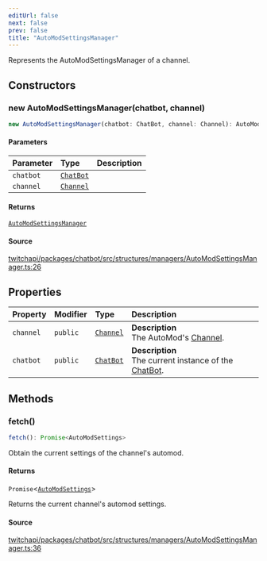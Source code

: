```yaml
---
editUrl: false
next: false
prev: false
title: "AutoModSettingsManager"
---
```


Represents the AutoModSettingsManager of a channel.

## Constructors

### new AutoModSettingsManager(chatbot, channel)

```ts
new AutoModSettingsManager(chatbot: ChatBot, channel: Channel): AutoModSettingsManager
```

#### Parameters

| Parameter | Type | Description |
| :------ | :------ | :------ |
| `chatbot` | [`ChatBot`](ChatBot.md) |  |
| `channel` | [`Channel`](Channel.md) |  |

#### Returns

[`AutoModSettingsManager`](AutoModSettingsManager.md)

#### Source

[twitchapi/packages/chatbot/src/structures/managers/AutoModSettingsManager.ts:26](https://github.com/pablornc/twitchapi//blob/b274026/packages/chatbot/src/structures/managers/AutoModSettingsManager.ts#L26)

## Properties

| Property | Modifier | Type | Description |
| :------ | :------ | :------ | :------ |
| `channel` | `public` | [`Channel`](Channel.md) | **Description**<br />The AutoMod's [Channel](../../api/chatbot/classes/channel). |
| `chatbot` | `public` | [`ChatBot`](ChatBot.md) | **Description**<br />The current instance of the [ChatBot](../../api/chatbot/classes/chatbot). |

## Methods

### fetch()

```ts
fetch(): Promise<AutoModSettings>
```

Obtain the current settings of the channel's automod.

#### Returns

`Promise`\<[`AutoModSettings`](AutoModSettings.md)\>

Returns the current channel's automod settings.

#### Source

[twitchapi/packages/chatbot/src/structures/managers/AutoModSettingsManager.ts:36](https://github.com/pablornc/twitchapi//blob/b274026/packages/chatbot/src/structures/managers/AutoModSettingsManager.ts#L36)
